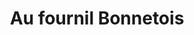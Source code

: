 ---
title: "Au fournil Bonnetois"
url: /saint-bonnet-de-joux/au-fournil-bonnetois/
shop: boulangerie
---